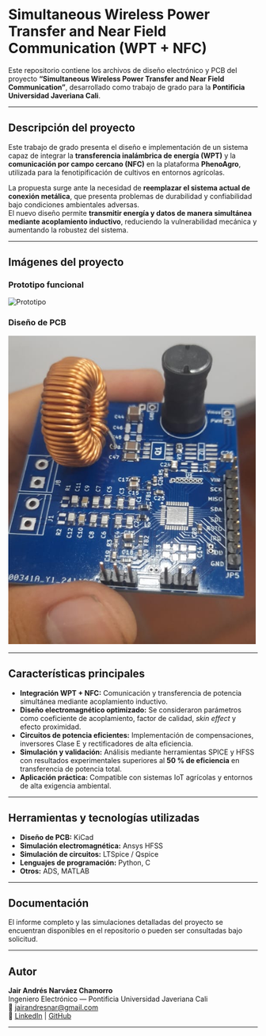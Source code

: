 # Simultaneous Wireless Power Transfer and Near Field Communication (WPT + NFC)

Este repositorio contiene los archivos de diseño electrónico y PCB del proyecto **“Simultaneous Wireless Power Transfer and Near Field Communication”**, desarrollado como trabajo de grado para la **Pontificia Universidad Javeriana Cali**.

---

## Descripción del proyecto

Este trabajo de grado presenta el diseño e implementación de un sistema capaz de integrar la **transferencia inalámbrica de energía (WPT)** y la **comunicación por campo cercano (NFC)** en la plataforma **PhenoAgro**, utilizada para la fenotipificación de cultivos en entornos agrícolas.

La propuesta surge ante la necesidad de **reemplazar el sistema actual de conexión metálica**, que presenta problemas de durabilidad y confiabilidad bajo condiciones ambientales adversas.  
El nuevo diseño permite **transmitir energía y datos de manera simultánea mediante acoplamiento inductivo**, reduciendo la vulnerabilidad mecánica y aumentando la robustez del sistema.

---

## Imágenes del proyecto

### Prototipo funcional  
![Prototipo](https://github.com/user-attachments/assets/abc74fc5-2a2a-4aab-b4e1-cb98b78a40ae)

### Diseño de PCB
<img src="./pcb.png" alt="Diseño PCB" width="500">

---

## Características principales

- **Integración WPT + NFC:** Comunicación y transferencia de potencia simultánea mediante acoplamiento inductivo.  
- **Diseño electromagnético optimizado:** Se consideraron parámetros como coeficiente de acoplamiento, factor de calidad, *skin effect* y efecto proximidad.  
- **Circuitos de potencia eficientes:** Implementación de compensaciones, inversores Clase E y rectificadores de alta eficiencia.  
- **Simulación y validación:** Análisis mediante herramientas SPICE y HFSS con resultados experimentales superiores al **50 % de eficiencia** en transferencia de potencia total.  
- **Aplicación práctica:** Compatible con sistemas IoT agrícolas y entornos de alta exigencia ambiental.  

---

## Herramientas y tecnologías utilizadas

- **Diseño de PCB:** KiCad  
- **Simulación electromagnética:** Ansys HFSS  
- **Simulación de circuitos:** LTSpice / Qspice  
- **Lenguajes de programación:** Python, C  
- **Otros:** ADS, MATLAB  

---

## Documentación
El informe completo y las simulaciones detalladas del proyecto se encuentran disponibles en el repositorio o pueden ser consultadas bajo solicitud.

---

## Autor

**Jair Andrés Narváez Chamorro**  
Ingeniero Electrónico — Pontificia Universidad Javeriana Cali  
📧 [jairandresnar@gmail.com](mailto:jairandresnar@gmail.com)  
🔗 [LinkedIn](https://www.linkedin.com/in/jair-andr%C3%A9s-narv%C3%A9z-chamorro-251324247/) | [GitHub](https://github.com/jairnarvaez)

---


